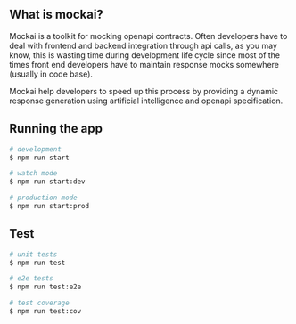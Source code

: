 
## What is mockai?

Mockai is a toolkit for mocking openapi contracts. Often developers have to deal with frontend and backend integration through api calls, as you may know, this is wasting time during development life cycle since most of the times front end developers have to maintain response mocks somewhere (usually in code base). 

Mockai help developers to speed up this process by providing a dynamic response generation using artificial intelligence and openapi specification. 

## Running the app

```bash
# development
$ npm run start

# watch mode
$ npm run start:dev

# production mode
$ npm run start:prod
```

## Test

```bash
# unit tests
$ npm run test

# e2e tests
$ npm run test:e2e

# test coverage
$ npm run test:cov
```

